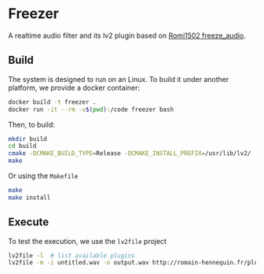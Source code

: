 # Freezer
A realtime audio filter and its lv2 plugin based on
[Romi1502 freeze_audio](https://github.com/romi1502/freeze_audio).

## Build

The system is designed to run on an Linux. To build it under another platform,
we provide a docker container:
```bash
docker build -t freezer .
docker run -it --rm -v$(pwd):/code freezer bash
```

Then, to build:
```bash
mkdir build
cd build
cmake -DCMAKE_BUILD_TYPE=Release -DCMAKE_INSTALL_PREFIX=/usr/lib/lv2/ ..
make
```

Or using the `Makefile`
```bash
make
make install
```

## Execute

To test the execution, we use the `lv2file` project
```bash
lv2file -l  # list available plugins
lv2file -m -i untitled.wav -o output.wav http://romain-hennequin.fr/plugins/mod-devel/Freeze
```
